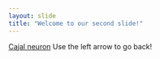 ```yaml
---
layout: slide
title: "Welcome to our second slide!"
---
```

[Cajal neuron](https://i0.wp.com/wam.umn.edu/wp-content/uploads/2016/12/WAM_Cajal_m1673.jpg?zoom=2&fit=1500%2C1213&ssl=1)
Use the left arrow to go back!
